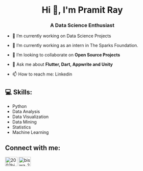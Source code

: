 <h1 align="center">Hi 👋, I'm Pramit Ray</h1>
<h3 align="center">A Data Science Enthusiast</h3>

- 🔭 I’m currently working on Data Science Projects

- 🌱 I’m currently working as an intern in The Sparks Foundation.

- 👯 I’m looking to collaborate on **Open Source Projects**

- 💬 Ask me about **Flutter, Dart, Appwrite and Unity**

- 📫 How to reach me: Linkedin



## 💻 Skills:

- Python
- Data Analysis
- Data Visualization
- Data Mining
- Statistics
- Machine Learning



## Connect with me:
<a href="https://www.linkedin.com/in/pramit-ray-a42874215/" target="blank"><img align="center" src="https://raw.githubusercontent.com/rahuldkjain/github-profile-readme-generator/master/src/images/icons/Social/linked-in-alt.svg" alt="2002bishwajeet" height="30" width="40" /></a>
<a href="https://www.instagram.com/itz_pramitray_2001" target="blank"><img align="center" src="https://raw.githubusercontent.com/rahuldkjain/github-profile-readme-generator/master/src/images/icons/Social/instagram.svg" alt="biswa_20p" height="30" width="40" /></a>
